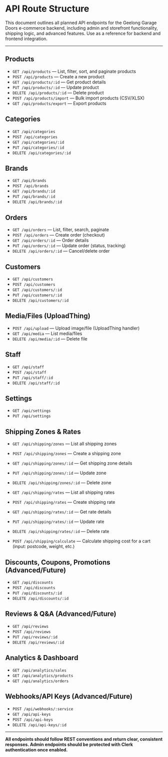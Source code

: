 # API Route Structure

This document outlines all planned API endpoints for the Geelong Garage Doors e-commerce backend, including admin and storefront functionality, shipping logic, and advanced features. Use as a reference for backend and frontend integration.

---

## Products
- `GET /api/products` — List, filter, sort, and paginate products
- `POST /api/products` — Create a new product
- `GET /api/products/:id` — Get product details
- `PUT /api/products/:id` — Update product
- `DELETE /api/products/:id` — Delete product
- `POST /api/products/import` — Bulk import products (CSV/XLSX)
- `GET /api/products/export` — Export products

## Categories
- `GET /api/categories`
- `POST /api/categories`
- `GET /api/categories/:id`
- `PUT /api/categories/:id`
- `DELETE /api/categories/:id`

## Brands
- `GET /api/brands`
- `POST /api/brands`
- `GET /api/brands/:id`
- `PUT /api/brands/:id`
- `DELETE /api/brands/:id`

## Orders
- `GET /api/orders` — List, filter, search, paginate
- `POST /api/orders` — Create order (checkout)
- `GET /api/orders/:id` — Order details
- `PUT /api/orders/:id` — Update order (status, tracking)
- `DELETE /api/orders/:id` — Cancel/delete order

## Customers
- `GET /api/customers`
- `POST /api/customers`
- `GET /api/customers/:id`
- `PUT /api/customers/:id`
- `DELETE /api/customers/:id`

## Media/Files (UploadThing)
- `POST /api/upload` — Upload image/file (UploadThing handler)
- `GET /api/media` — List media/files
- `DELETE /api/media/:id` — Delete file

## Staff
- `GET /api/staff`
- `POST /api/staff`
- `PUT /api/staff/:id`
- `DELETE /api/staff/:id`

## Settings
- `GET /api/settings`
- `PUT /api/settings`

## Shipping Zones & Rates
- `GET /api/shipping/zones` — List all shipping zones
- `POST /api/shipping/zones` — Create a shipping zone
- `GET /api/shipping/zones/:id` — Get shipping zone details
- `PUT /api/shipping/zones/:id` — Update zone
- `DELETE /api/shipping/zones/:id` — Delete zone

- `GET /api/shipping/rates` — List all shipping rates
- `POST /api/shipping/rates` — Create shipping rate
- `GET /api/shipping/rates/:id` — Get rate details
- `PUT /api/shipping/rates/:id` — Update rate
- `DELETE /api/shipping/rates/:id` — Delete rate

- `POST /api/shipping/calculate` — Calculate shipping cost for a cart (input: postcode, weight, etc.)

## Discounts, Coupons, Promotions (Advanced/Future)
- `GET /api/discounts`
- `POST /api/discounts`
- `PUT /api/discounts/:id`
- `DELETE /api/discounts/:id`

## Reviews & Q&A (Advanced/Future)
- `GET /api/reviews`
- `POST /api/reviews`
- `PUT /api/reviews/:id`
- `DELETE /api/reviews/:id`

## Analytics & Dashboard
- `GET /api/analytics/sales`
- `GET /api/analytics/products`
- `GET /api/analytics/orders`

## Webhooks/API Keys (Advanced/Future)
- `POST /api/webhooks/:service`
- `GET /api/api-keys`
- `POST /api/api-keys`
- `DELETE /api/api-keys/:id`

---

**All endpoints should follow REST conventions and return clear, consistent responses. Admin endpoints should be protected with Clerk authentication once enabled.**
